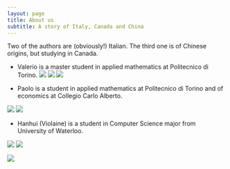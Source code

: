 ```yaml
---
layout: page
title: About us
subtitle: A story of Italy, Canada and China
---
```


Two of the authors are (obviously!) Italian. The third one is of Chinese origins, but studying in Canada.

+ Valerio is a master student in applied mathematics at Politecnico di Torino.
[![](../img/github-logo.png)](https://github.com/valerio-volpe)
[![](../img/linkedin.png)](https://www.linkedin.com/in/valerio-volpe/)
![](../img/Valerio.jpeg)

+ Paolo is a student in applied mathematics at Politecnico di Torino and of economics at Collegio Carlo Alberto.
<!-- [![](../img/github-logo.png)](https://github.com/paolocolusso){:.thumbnail.bordered} -->
[![](../img/linkedin.png)](https://www.linkedin.com/in/paolo-colusso-a7451614a/)
![](../img/Paolo.jpeg)

+ Hanhui (Violaine) is a student in Computer Science major from University of Waterloo. 
<!--[![Foo](http://www.google.com.au/images/nav_logo7.png)](http://google.com.au/)-->
[![](../img/github-logo.png)](https://github.com/menghanhui)
[![](../img/linkedin.png)](https://www.linkedin.com/in/skylarmeng/)
<!--![](../img/github-logo.png)
![](../img/linkedin.png)-->
![](../img/Violaine.jpeg)

